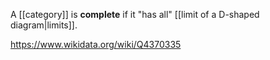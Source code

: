 A [[category]] is **complete** if it "has all" [[limit of a D-shaped diagram|limits]].

https://www.wikidata.org/wiki/Q4370335